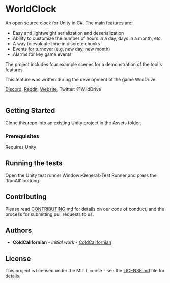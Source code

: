 # WorldClock

An open source clock for Unity in C#. The main features are:  
<ul>
  <li>Easy and lightweight serialization and deserialization</li>
  <li>Ability to customize the number of hours in a day, days in a month, etc.</li>
  <li>A way to evaluate time in discrete chunks</li>
  <li>Events for turnover (e.g. new day, new month)</li>
  <li>Alarms for key game events</li>
</ul>
The project includes four example scenes for a demonstration of the tool's features.

This feature was written during the development of the game WildDrive. 

<a href="https://discord.gg/x9s5HQc">Discord</a>, 
<a href="https://www.reddit.com/r/WildDrive/">Reddit</a>,
<a href="https://www.RealishGames.com">Website</a>,
Twitter: @WildDrive <br></br>
## Getting Started

Clone this repo into an existing Unity project in the Assets folder.

### Prerequisites

Requires Unity

## Running the tests

Open the Unity test runner Window>General>Test Runner and press the 'RunAll' buttong

## Contributing

Please read [CONTRIBUTING.md](https://gist.github.com/PurpleBooth/b24679402957c63ec426) for details on our code of conduct, and the process for submitting pull requests to us.

## Authors

* **ColdCalifornian** - *Initial work* - [ColdCalifornian](https://github.com/ColdCalifornian)

## License

This project is licensed under the MIT License - see the [LICENSE.md](LICENSE.md) file for details
